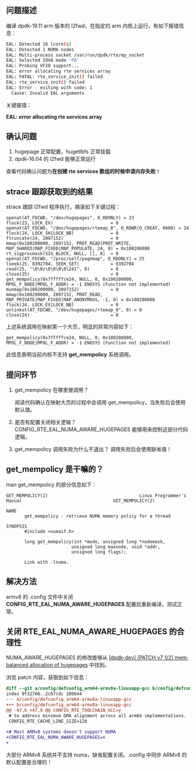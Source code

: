 ## 问题描述
编译 dpdk-19.11 arm 版本的 l2fwd，在指定的 arm 内核上运行，有如下报错信息：

```bash
EAL: Detected 16 lcore(s)
EAL: Detected 1 NUMA nodes
EAL: Multi-process socket /var/run/dpdk/rte/mp_socket
EAL: Selected IOVA mode 'PA'
EAL: Probing VFIO support...
EAL: error allocating rte services array
EAL: FATAL: rte_service_init() failed
EAL: rte_service_init() failed
EAL: Error - exiting with code: 1
  Cause: Invalid EAL arguments
```
关键报错：

**EAL: error allocating rte services array**

## 确认问题
1. hugepage 正常配置，hugetlbfs 正常挂载
2. dpdk-16.04 的 l2fwd 能够正常运行

查看代码确认问题为**在创建 rte services 数组的时候申请内存失败**！
## strace 跟踪获取到的结果
strace 跟踪 l2fwd 程序执行，摘录如下关键过程：

```strace
openat(AT_FDCWD, "/dev/hugepages", O_RDONLY) = 23
flock(23, LOCK_EX)                      = 0
openat(AT_FDCWD, "/dev/hugepages/rtemap_0", O_RDWR|O_CREAT, 0600) = 24
flock(24, LOCK_SH|LOCK_NB)              = 0
ftruncate(24, 2097152)                  = 0
mmap(0x100200000, 2097152, PROT_READ|PROT_WRITE, MAP_SHARED|MAP_FIXED|MAP_POPULATE, 24, 0) = 0x100200000
rt_sigprocmask(SIG_BLOCK, NULL, [], 8)  = 0
openat(AT_FDCWD, "/proc/self/pagemap", O_RDONLY) = 25
lseek(25, 8392704, SEEK_SET)            = 8392704
read(25, "\0\0z\0\0\0\0\241", 8)        = 8
close(25)                               = 0
get_mempolicy(0x7fffffce24, NULL, 0, 0x100200000, MPOL_F_NODE|MPOL_F_ADDR) = -1 ENOSYS (Function not implemented)
munmap(0x100200000, 2097152)            = 0
mmap(0x100200000, 2097152, PROT_READ, MAP_PRIVATE|MAP_FIXED|MAP_ANONYMOUS, -1, 0) = 0x100200000
flock(24, LOCK_EX|LOCK_NB)              = 0
unlinkat(AT_FDCWD, "/dev/hugepages/rtemap_0", 0) = 0
close(24)                               = 0
```
上述系统调用在映射第一个大页，明显的异常内容如下：

```strace
get_mempolicy(0x7fffffce24, NULL, 0, 0x100200000, MPOL_F_NODE|MPOL_F_ADDR) = -1 ENOSYS (Function not implemented)
```
此信息表明当前内核不支持 **get_mempolicy** 系统调用。

## 提问环节
1. get_mempolicy 在哪里被调用？

	阅读代码确认在映射大页的过程中会调用 get_mempolicy，当失败后会使用默认值。

2. 是否有配置关闭相关逻辑？
	CONFIG_RTE_EAL_NUMA_AWARE_HUGEPAGES 能够用来控制这部分代码逻辑。
3. get_mempolicy 调用失败为什么不退出？
	调用失败后会使用缺省值！
## get_mempolicy 是干嘛的？
man get_mempolicy 的部分信息如下：

```manual
GET_MEMPOLICY(2)                                   Linux Programmer's Manual                                   GET_MEMPOLICY(2)

NAME
       get_mempolicy - retrieve NUMA memory policy for a thread

SYNOPSIS
       #include <numaif.h>

       long get_mempolicy(int *mode, unsigned long *nodemask,
                         unsigned long maxnode, void *addr,
                         unsigned long flags);

       Link with -lnuma.
```

## 解决方法
armv8 的 .config 文件中关闭　**CONFIG_RTE_EAL_NUMA_AWARE_HUGEPAGES** 配置后重新编译，测试正常。

## 关闭 RTE_EAL_NUMA_AWARE_HUGEPAGES 的合理性
NUMA_AWARE_HUGEPAGES 的修改能够从 [[dpdk-dev] [PATCH v7 1/2] mem: balanced allocation of hugepages](http://mails.dpdk.org/archives/dev/2017-June/068386.html) 中找到。

浏览 patch 内容，获取到如下信息：

```patch
diff --git a/config/defconfig_arm64-armv8a-linuxapp-gcc b/config/defconfig_arm64-armv8a-linuxapp-gcc
index 9f32766..2c67cdc 100644
--- a/config/defconfig_arm64-armv8a-linuxapp-gcc
+++ b/config/defconfig_arm64-armv8a-linuxapp-gcc
@@ -47,6 +47,9 @@ CONFIG_RTE_TOOLCHAIN_GCC=y
 # to address minimum DMA alignment across all arm64 implementations.
 CONFIG_RTE_CACHE_LINE_SIZE=128
 
+# Most ARMv8 systems doesn't support NUMA
+CONFIG_RTE_EAL_NUMA_AWARE_HUGEPAGES=n
+
```
大部分 ARMv8 系统并不支持 numa，缺省配置关闭。.config 中同步 ARMv8 的默认配置是合理的！